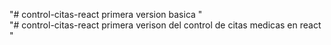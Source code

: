 "# control-citas-react primera version basica "  
"# control-citas-react primera verison del control de citas medicas en react " 
